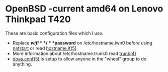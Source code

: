 # OpenBSD -current amd64 on Lenovo Thinkpad T420

These are basic configuration files which I use.

* Replace **$wifi**/**$password** on /etc/hostname.iwn0 before using [netstart](http://man.openbsd.org/netstart) or read [hostname.if(5)](http://man.openbsd.org/hostname.if).
* More information about /etc/hostname.trunk0 read [trunk(4)](http://man.openbsd.org/trunk)
* [doas.conf(5)](http://man.openbsd.org/doas.conf) is setup to allow anyone in the "wheel" group to do anything.

